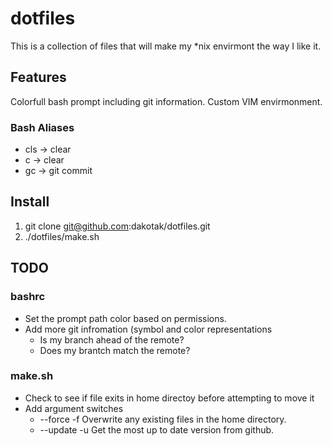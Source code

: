 # dotfiles #
This is a collection of files that will make my *nix envirmont the way I like it.

## Features ##
Colorfull bash prompt including git information.
Custom VIM envirmonment.

### Bash Aliases ###
* cls -> clear
* c   -> clear
* gc -> git commit

## Install ##
1. git clone git@github.com:dakotak/dotfiles.git
2. ./dotfiles/make.sh

## TODO ##
### bashrc ###
* Set the prompt path color based on permissions.
* Add more git infromation (symbol and color representations
  * Is my branch ahead of the remote?
  * Does my brantch match the remote?

### make.sh ###
* Check to see if file exits in home directoy before attempting to move it
* Add argument switches
  * --force -f Overwrite any existing files in the home directory.
  * --update -u Get the most up to date version from github.
